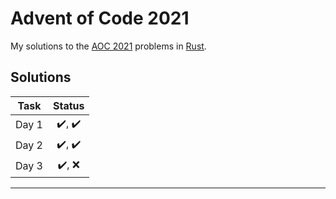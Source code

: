 # Advent of Code 2021

My solutions to the [AOC 2021](https://adventofcode.com/2021) problems in [Rust](https://www.rust-lang.org/).

## Solutions

| Task | Status |
| ---- | :----: |
| Day 1 | :heavy_check_mark:, :heavy_check_mark: |
| Day 2 | :heavy_check_mark:, :heavy_check_mark: |
| Day 3 | :heavy_check_mark:, :x: |

***
